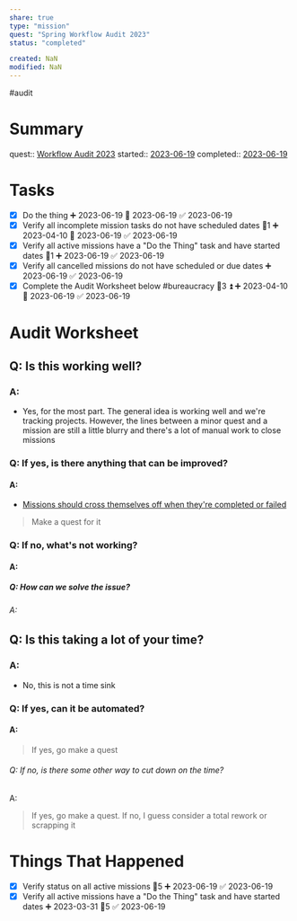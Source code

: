 ```yaml
---
share: true
type: "mission"
quest: "Spring Workflow Audit 2023"
status: "completed"

created: NaN 
modified: NaN
---
```

 #audit 
# Summary
quest:: [Workflow Audit 2023](./Workflow%20Audit%202023.md)
started:: [2023-06-19](./2023-06-19.md)
completed:: [2023-06-19](./2023-06-19.md)
# Tasks
 - [x] Do the thing ➕ 2023-06-19 🛫 2023-06-19 ✅ 2023-06-19
- [x] Verify all incomplete mission tasks do not have scheduled dates 🥄1 ➕ 2023-04-10 🛫 2023-06-19 ✅ 2023-06-19
- [x] Verify all active missions have a "Do the Thing" task and have started dates 🥄1 ➕ 2023-06-19 ✅ 2023-06-19
- [x] Verify all cancelled missions do not have scheduled or due dates ➕ 2023-06-19 ✅ 2023-06-19
- [x] Complete the Audit Worksheet below #bureaucracy 🥄3 ⏫ ➕ 2023-04-10 🛫 2023-06-19 ✅ 2023-06-19

# Audit Worksheet
## Q: Is this working well?
### A:  
- Yes, for the most part.  The general idea is working well and we're tracking projects.  However, the lines between a minor quest and a mission are still a little blurry and there's a lot of manual work to close missions
### Q: If yes, is there anything that can be improved?
#### A:
- [Missions should cross themselves off when they're completed or failed](./Missions%20should%20cross%20themselves%20off%20when%20they're%20completed%20or%20failed.md)
> Make a quest for it
### Q: If no, what's not working?
#### A:

##### Q: How can we solve the issue?
###### A: 

## Q: Is this taking a lot of your time?
### A:
-  No, this is not a time sink
### Q: If yes, can it be automated?
#### A: 
> If yes, go make a quest
###### Q: If no, is there some other way to cut down on the time?
A: 
> If yes, go make a quest. If no, I guess consider a total rework or scrapping it

# Things That Happened
- [x] Verify status on all active missions 🥄5 ➕ 2023-06-19 ✅ 2023-06-19
- [x] Verify all active missions have a "Do the Thing" task and have started dates ➕ 2023-03-31 🥄5 ✅ 2023-06-19